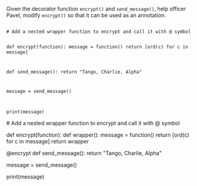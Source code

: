 Given the decorator function `encrypt()` and `send_message()`, help officer Pavel, modify `encrypt()` so that it can be used as an annotation.


<codeblock language="python" type="exercise" testMode="fixedInput">
<code>
# Add a nested wrapper function to encrypt and call it with @ symbol

def encrypt(function):
  message = function()
  return [ord(c) for c in message]

def send_message():
  return "Tango, Charlie, Alpha"

message = send_message()

print(message)
</code>

<solution>
# Add a nested wrapper function to encrypt and call it with @ symbol

def encrypt(function):
  def wrapper():
    message = function()
    return [ord(c) for c in message]
  return wrapper

@encrypt
def send_message():
  return "Tango, Charlie, Alpha"

message = send_message()

print(message)
</solution>
</codeblock>